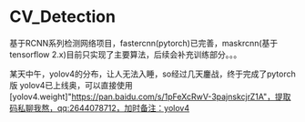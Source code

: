 # CV_Detection
基于RCNN系列检测网络项目，fastercnn(pytorch)已完善，maskrcnn(基于tensorflow 2.x)目前只实现了主要算法，后续会补充训练部分。。。

某天中午，yolov4的分布，让人无法入睡，so经过几天鏖战，终于完成了pytorch版
yolov4已上线奥，可以直接使用
[yolov4.weight]"https://pan.baidu.com/s/1pFeXcRwV-3pajnskcjrZ1A"，提取码私聊我熬，qq:2644078712，加时备注：yolov4
